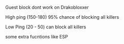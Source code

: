 Guest block dont work on Drakobloxxer 

High ping (150-180) 95% chance of blocking all killers



Low Ping (20 - 50) can block all killers


some extra fucntions like ESP
